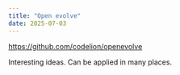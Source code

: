 ```yaml
---
title: "Open evolve"
date: 2025-07-03
---
```


<a href="https://github.com/codelion/openevolve">https://github.com/codelion/openevolve</a>

Interesting ideas. Can be applied in many places.
